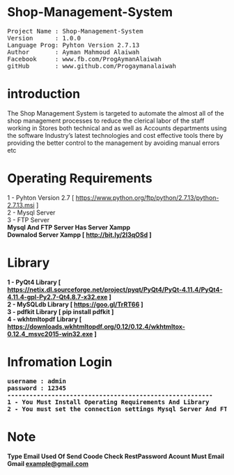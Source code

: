 # Shop-Management-System
<pre>
Project Name : Shop-Management-System
Version      : 1.0.0
Language Prog: Pyhton Version 2.7.13
Author       : Ayman Mahmoud Alaiwah
Facebook     : www.fb.com/ProgAymanAlaiwah
gitHub       : www.github.com/Progaymanalaiwah
</pre>

# introduction 

The Shop Management System is targeted to automate the almost all of the shop management 
processes to reduce the clerical labor of the staff working in Stores both technical and
as well as Accounts departments using the software Industry’s latest technologies and cost 
effective tools there by providing the better control to the management by avoiding manual errors etc


# Operating Requirements

1 - Pyhton Version 2.7    [ https://www.python.org/ftp/python/2.7.13/python-2.7.13.msi ] <br>
2 - Mysql Server <br>
3 - FTP Server <br>
<strong>
Mysql And FTP Server  Has Server Xampp<br>
Downalod Server Xampp [ http://bit.ly/2l3qOSd ] <br>
<strong>

# Library
1 - PyQt4 Library       [ https://netix.dl.sourceforge.net/project/pyqt/PyQt4/PyQt-4.11.4/PyQt4-4.11.4-gpl-Py2.7-Qt4.8.7-x32.exe ]<br>
2 - MySQLdb Library     [ https://goo.gl/TrRT66 ]<br>
3 - pdfkit Library      [ pip install pdfkit    ]<br>
4 - wkhtmltopdf Library [ https://downloads.wkhtmltopdf.org/0.12/0.12.4/wkhtmltox-0.12.4_msvc2015-win32.exe ]<br>

# Infromation Login
<pre>
username : admin
password : 12345
--------------------------------------------------------
1 - You Must Install Operating Requirements And Library
2 - You must set the connection settings Mysql Server And FTP Server
</pre>

# Note
<strong>Type Email Used Of Send Coode Check RestPassword Acount Must Email Gmail example@gmail.com</strong>
